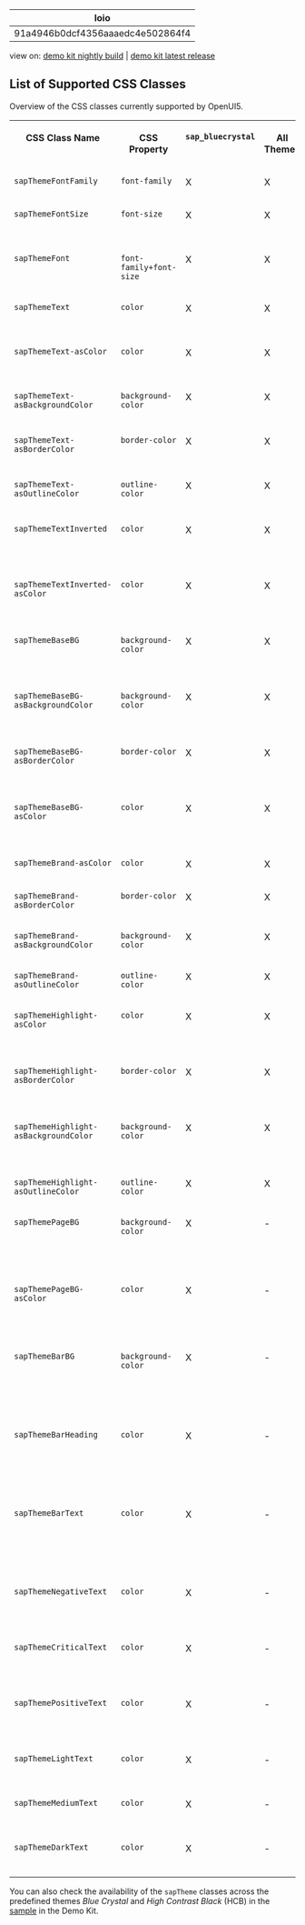 <!-- loio91a4946b0dcf4356aaaedc4e502864f4 -->

| loio |
| -----|
| 91a4946b0dcf4356aaaedc4e502864f4 |

<div id="loio">

view on: [demo kit nightly build](https://sdk.openui5.org/nightly/#/topic/91a4946b0dcf4356aaaedc4e502864f4) | [demo kit latest release](https://sdk.openui5.org/topic/91a4946b0dcf4356aaaedc4e502864f4)</div>

## List of Supported CSS Classes

Overview of the CSS classes currently supported by OpenUI5.


<table>
<tr>
<th valign="top">

CSS Class Name



</th>
<th valign="top">

CSS Property



</th>
<th valign="top">

`sap_bluecrystal`



</th>
<th valign="top">

All Themes



</th>
<th valign="top">

Description



</th>
</tr>
<tr>
<td valign="top">

`sapThemeFontFamily`



</td>
<td valign="top">

`font-family`



</td>
<td valign="top">

X



</td>
<td valign="top">

X



</td>
<td valign="top">

Default font



</td>
</tr>
<tr>
<td valign="top">

`sapThemeFontSize`



</td>
<td valign="top">

`font-size`



</td>
<td valign="top">

X



</td>
<td valign="top">

X



</td>
<td valign="top">

Default font size



</td>
</tr>
<tr>
<td valign="top">

`sapThemeFont`



</td>
<td valign="top">

`font-family+font-size`



</td>
<td valign="top">

X



</td>
<td valign="top">

X



</td>
<td valign="top">

Default font and font size



</td>
</tr>
<tr>
<td valign="top">

`sapThemeText`



</td>
<td valign="top">

`color`



</td>
<td valign="top">

X



</td>
<td valign="top">

X



</td>
<td valign="top">

Default text color



</td>
</tr>
<tr>
<td valign="top">

`sapThemeText-asColor`



</td>
<td valign="top">

`color`



</td>
<td valign="top">

X



</td>
<td valign="top">

X



</td>
<td valign="top">

Default text color



</td>
</tr>
<tr>
<td valign="top">

`sapThemeText-asBackgroundColor`



</td>
<td valign="top">

`background-color`



</td>
<td valign="top">

X



</td>
<td valign="top">

X



</td>
<td valign="top">

Default text color



</td>
</tr>
<tr>
<td valign="top">

`sapThemeText-asBorderColor`



</td>
<td valign="top">

`border-color`



</td>
<td valign="top">

X



</td>
<td valign="top">

X



</td>
<td valign="top">

Default text color



</td>
</tr>
<tr>
<td valign="top">

`sapThemeText-asOutlineColor`



</td>
<td valign="top">

`outline-color`



</td>
<td valign="top">

X



</td>
<td valign="top">

X



</td>
<td valign="top">

Default text color



</td>
</tr>
<tr>
<td valign="top">

`sapThemeTextInverted`



</td>
<td valign="top">

`color`



</td>
<td valign="top">

X



</td>
<td valign="top">

X



</td>
<td valign="top">

Default color of inverted text



</td>
</tr>
<tr>
<td valign="top">

`sapThemeTextInverted-asColor`



</td>
<td valign="top">

`color`



</td>
<td valign="top">

X



</td>
<td valign="top">

X



</td>
<td valign="top">

Default color of inverted text



</td>
</tr>
<tr>
<td valign="top">

`sapThemeBaseBG`



</td>
<td valign="top">

`background-color`



</td>
<td valign="top">

X



</td>
<td valign="top">

X



</td>
<td valign="top">

Base color for all backgrounds



</td>
</tr>
<tr>
<td valign="top">

`sapThemeBaseBG-asBackgroundColor`



</td>
<td valign="top">

`background-color`



</td>
<td valign="top">

X



</td>
<td valign="top">

X



</td>
<td valign="top">

Base color for all backgrounds



</td>
</tr>
<tr>
<td valign="top">

`sapThemeBaseBG-asBorderColor`



</td>
<td valign="top">

`border-color`



</td>
<td valign="top">

X



</td>
<td valign="top">

X



</td>
<td valign="top">

Base color for all backgrounds



</td>
</tr>
<tr>
<td valign="top">

`sapThemeBaseBG-asColor`



</td>
<td valign="top">

`color`



</td>
<td valign="top">

X



</td>
<td valign="top">

X



</td>
<td valign="top">

Base color for all backgrounds



</td>
</tr>
<tr>
<td valign="top">

`sapThemeBrand-asColor`



</td>
<td valign="top">

`color`



</td>
<td valign="top">

X



</td>
<td valign="top">

X



</td>
<td valign="top">

Brand color



</td>
</tr>
<tr>
<td valign="top">

`sapThemeBrand-asBorderColor`



</td>
<td valign="top">

`border-color`



</td>
<td valign="top">

X



</td>
<td valign="top">

X



</td>
<td valign="top">

Brand color



</td>
</tr>
<tr>
<td valign="top">

`sapThemeBrand-asBackgroundColor`



</td>
<td valign="top">

`background-color`



</td>
<td valign="top">

X



</td>
<td valign="top">

X



</td>
<td valign="top">

Brand color



</td>
</tr>
<tr>
<td valign="top">

`sapThemeBrand-asOutlineColor`



</td>
<td valign="top">

`outline-color`



</td>
<td valign="top">

X



</td>
<td valign="top">

X



</td>
<td valign="top">

Brand color



</td>
</tr>
<tr>
<td valign="top">

`sapThemeHighlight-asColor`



</td>
<td valign="top">

`color`



</td>
<td valign="top">

X



</td>
<td valign="top">

X



</td>
<td valign="top">

Color for highlighted elements



</td>
</tr>
<tr>
<td valign="top">

`sapThemeHighlight-asBorderColor`



</td>
<td valign="top">

`border-color`



</td>
<td valign="top">

X



</td>
<td valign="top">

X



</td>
<td valign="top">

Color for highlighted elements



</td>
</tr>
<tr>
<td valign="top">

`sapThemeHighlight-asBackgroundColor`



</td>
<td valign="top">

`background-color`



</td>
<td valign="top">

X



</td>
<td valign="top">

X



</td>
<td valign="top">

Color for highlighted elements



</td>
</tr>
<tr>
<td valign="top">

`sapThemeHighlight-asOutlineColor`



</td>
<td valign="top">

`outline-color`



</td>
<td valign="top">

X



</td>
<td valign="top">

X



</td>
<td valign="top">

Brand color



</td>
</tr>
<tr>
<td valign="top">

`sapThemePageBG`



</td>
<td valign="top">

`background-color`



</td>
<td valign="top">

X



</td>
<td valign="top">

\-



</td>
<td valign="top">

Background color of mobile pages



</td>
</tr>
<tr>
<td valign="top">

`sapThemePageBG-asColor`



</td>
<td valign="top">

`color`



</td>
<td valign="top">

X



</td>
<td valign="top">

\-



</td>
<td valign="top">

Background color of mobile pages



</td>
</tr>
<tr>
<td valign="top">

`sapThemeBarBG`



</td>
<td valign="top">

`background-color`



</td>
<td valign="top">

X



</td>
<td valign="top">

\-



</td>
<td valign="top">

Background color for header bars in mobile pages



</td>
</tr>
<tr>
<td valign="top">

`sapThemeBarHeading` 



</td>
<td valign="top">

`color`



</td>
<td valign="top">

X



</td>
<td valign="top">

\-



</td>
<td valign="top">

Header text color for header bars in mobile pages



</td>
</tr>
<tr>
<td valign="top">

`sapThemeBarText`



</td>
<td valign="top">

`color`



</td>
<td valign="top">

X



</td>
<td valign="top">

\-



</td>
<td valign="top">

Normal text color for header bars in mobile pages



</td>
</tr>
<tr>
<td valign="top">

`sapThemeNegativeText`



</td>
<td valign="top">

`color`



</td>
<td valign="top">

X



</td>
<td valign="top">

\-



</td>
<td valign="top">

Semantic negative text color



</td>
</tr>
<tr>
<td valign="top">

`sapThemeCriticalText`



</td>
<td valign="top">

`color`



</td>
<td valign="top">

X



</td>
<td valign="top">

\-



</td>
<td valign="top">

Semantic critical text color



</td>
</tr>
<tr>
<td valign="top">

`sapThemePositiveText`



</td>
<td valign="top">

`color`



</td>
<td valign="top">

X



</td>
<td valign="top">

\-



</td>
<td valign="top">

Semantic positive text color



</td>
</tr>
<tr>
<td valign="top">

`sapThemeLightText`



</td>
<td valign="top">

`color`



</td>
<td valign="top">

X



</td>
<td valign="top">

\-



</td>
<td valign="top">

Light text color



</td>
</tr>
<tr>
<td valign="top">

`sapThemeMediumText`



</td>
<td valign="top">

`color`



</td>
<td valign="top">

X



</td>
<td valign="top">

\-



</td>
<td valign="top">

Medium text color



</td>
</tr>
<tr>
<td valign="top">

`sapThemeDarkText`



</td>
<td valign="top">

`color`



</td>
<td valign="top">

X



</td>
<td valign="top">

\-



</td>
<td valign="top">

Dark text color



</td>
</tr>
</table>

You can also check the availability of the `sapTheme` classes across the predefined themes *Blue Crystal* and *High Contrast Black* \(HCB\) in the [sample](https://sdk.openui5.org/entity/sap.ui.core.theming/sample/sap.ui.core.sample.ThemeCustomClasses) in the Demo Kit.

